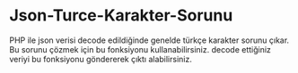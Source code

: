 # Json-Turce-Karakter-Sorunu
PHP ile json verisi decode edildiğinde genelde türkçe karakter sorunu çıkar. Bu sorunu çözmek için bu fonksiyonu kullanabilirsiniz. 
decode ettiğiniz veriyi bu fonksiyonu göndererek çıktı alabilirsiniz.
